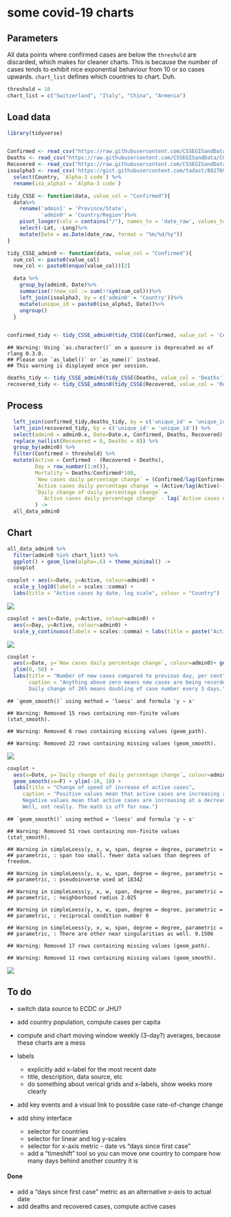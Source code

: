 some covid-19 charts
================

## Parameters

All data points where confirmed cases are below the `threshold` are
discarded, which makes for cleaner charts. This is because the number of
cases tends to exhibit nice exponential behaviour from 10 or so cases
upwards. `chart_list` defines which countries to chart. Duh.

``` r
threshold = 10
chart_list = c("Switzerland", "Italy", "China", "Armenia")
```

## Load data

``` r
library(tidyverse)


Confirmed <- read_csv("https://raw.githubusercontent.com/CSSEGISandData/COVID-19/master/csse_covid_19_data/csse_covid_19_time_series/time_series_covid19_confirmed_global.csv")
Deaths <- read_csv("https://raw.githubusercontent.com/CSSEGISandData/COVID-19/master/csse_covid_19_data/csse_covid_19_time_series/time_series_covid19_deaths_global.csv")
Recovered <- read_csv("https://raw.githubusercontent.com/CSSEGISandData/COVID-19/master/csse_covid_19_data/csse_covid_19_time_series/time_series_covid19_recovered_global.csv")
isoalpha3 <- read_csv('https://gist.githubusercontent.com/tadast/8827699/raw/7255fdfbf292c592b75cf5f7a19c16ea59735f74/countries_codes_and_coordinates.csv')%>%
  select(Country, `Alpha-3 code`) %>%
  rename(iso_alpha3 = `Alpha-3 code`)

tidy_CSSE <- function(data, value_col = "Confirmed"){
  data%>%
    rename('admin1' = 'Province/State',
           'admin0' = 'Country/Region')%>%
    pivot_longer(cols = contains("/"), names_to = 'date_raw', values_to = value_col)%>%
    select(-Lat, -Long)%>%
    mutate(Date = as.Date(date_raw, format = "%m/%d/%y"))
}

tidy_CSSE_admin0 <- function(data, value_col = "Confirmed"){
  sum_col <- paste0(value_col)
  new_col <- paste0(enquo(value_col))[2]

  data %>%
    group_by(admin0, Date)%>%
    summarise(!!new_col := sum(!!sym(sum_col)))%>%
    left_join(isoalpha3, by = c('admin0' = 'Country'))%>%
    mutate(unique_id = paste0(iso_alpha3, Date))%>%
    ungroup()
  }


confirmed_tidy <- tidy_CSSE_admin0(tidy_CSSE(Confirmed, value_col = 'Confirmed'), value_col = 'Confirmed')
```

    ## Warning: Using `as.character()` on a quosure is deprecated as of rlang 0.3.0.
    ## Please use `as_label()` or `as_name()` instead.
    ## This warning is displayed once per session.

``` r
deaths_tidy <- tidy_CSSE_admin0(tidy_CSSE(Deaths, value_col = 'Deaths'), value_col = 'Deaths')
recovered_tidy <- tidy_CSSE_admin0(tidy_CSSE(Recovered, value_col = 'Recovered'), value_col = 'Recovered')
```

## Process

``` r
  left_join(confirmed_tidy,deaths_tidy, by = c('unique_id' = 'unique_id')) %>%
  left_join(recovered_tidy, by = c('unique_id' = 'unique_id')) %>%
  select(admin0 = admin0.x, Date=Date.x, Confirmed, Deaths, Recovered) %>%
  replace_na(list(Recovered = 0, Deaths = 0)) %>%
  group_by(admin0) %>%
  filter(Confirmed > threshold) %>%
  mutate(Active = Confirmed - (Recovered + Deaths),
         Day = row_number(1:n()),
         Mortality = Deaths/Confirmed*100,
         `New cases daily percentage change` = (Confirmed/lag(Confirmed)-1)*100,
         `Active cases daily percentage change` = (Active/lag(Active)-1)*100,
         `Daily change of daily percentage change` = 
           `Active cases daily percentage change` - lag(`Active cases daily percentage change`)
         ) ->
  all_data_admin0
```

## Chart

``` r
all_data_admin0 %>%
  filter(admin0 %in% chart_list) %>%
  ggplot() + geom_line(alpha=.6) + theme_minimal() ->
  covplot

covplot + aes(x=Date, y=Active, colour=admin0) +
  scale_y_log10(labels = scales::comma) + 
  labs(title = "Active cases by date, log scale", colour = "Country") 
```

![](readme_files/figure-gfm/unnamed-chunk-1-1.png)<!-- -->

``` r
covplot + aes(x=Date, y=Active, colour=admin0) +
  aes(x=Day, y=Active, colour=admin0) +
  scale_y_continuous(labels = scales::comma) + labs(title = paste("Active cases by day, since the day", threshold, "cases were first recorded"))
```

![](readme_files/figure-gfm/unnamed-chunk-1-2.png)<!-- -->

``` r
covplot + 
  aes(x=Date, y=`New cases daily percentage change`, colour=admin0)+ geom_smooth(se=F) +
  ylim(0, 50) +
  labs(title = "Number of new cases compared to previous day, per cent", 
       caption = "Anything above zero means new cases are being recorded. 
       Daily change of 26% means doubling of case number every 3 days.")
```

    ## `geom_smooth()` using method = 'loess' and formula 'y ~ x'

    ## Warning: Removed 15 rows containing non-finite values (stat_smooth).

    ## Warning: Removed 6 rows containing missing values (geom_path).

    ## Warning: Removed 22 rows containing missing values (geom_smooth).

![](readme_files/figure-gfm/unnamed-chunk-1-3.png)<!-- -->

``` r
covplot + 
  aes(x=Date, y=`Daily change of daily percentage change`, colour=admin0) + 
  geom_smooth(se=F) + ylim(-10, 10) +
  labs(title = "Change of speed of increase of active cases", 
     caption = "Positive values mean that active cases are increasing at an increasing rate. 
     Negative values mean that active cases are increasing at a decreasing rate. 
     Well, not really. The math is off for now.")
```

    ## `geom_smooth()` using method = 'loess' and formula 'y ~ x'

    ## Warning: Removed 51 rows containing non-finite values (stat_smooth).

    ## Warning in simpleLoess(y, x, w, span, degree = degree, parametric =
    ## parametric, : span too small. fewer data values than degrees of freedom.

    ## Warning in simpleLoess(y, x, w, span, degree = degree, parametric =
    ## parametric, : pseudoinverse used at 18342

    ## Warning in simpleLoess(y, x, w, span, degree = degree, parametric =
    ## parametric, : neighborhood radius 2.025

    ## Warning in simpleLoess(y, x, w, span, degree = degree, parametric =
    ## parametric, : reciprocal condition number 0

    ## Warning in simpleLoess(y, x, w, span, degree = degree, parametric =
    ## parametric, : There are other near singularities as well. 9.1506

    ## Warning: Removed 17 rows containing missing values (geom_path).

    ## Warning: Removed 11 rows containing missing values (geom_smooth).

![](readme_files/figure-gfm/unnamed-chunk-1-4.png)<!-- -->

## To do

  - switch data source to ECDC or JHU?

  - add country population, compute cases per capita

  - compute and chart moving window weekly (3-day?) averages, because
    these charts are a mess

  - labels
    
      - explicitly add x-label for the most recent date
      - title, description, data source, etc
      - do something about verical grids and x-labels, show weeks more
        clearly

  - add key events and a visual link to possible case rate-of-change
    change

  - add shiny interface
    
      - selector for countries
      - selector for linear and log y-scales
      - selector for x-axis metric - date vs “days since first case”
      - add a “timeshift” tool so you can move one country to compare
        how many days behind another country it is

#### Done

  - add a “days since first case” metric as an alternative x-axis to
    actual date
  - add deaths and recovered cases, compute active cases
